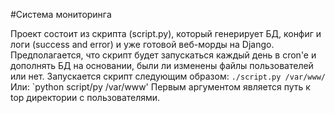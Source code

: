 #Система мониторинга

Проект состоит из скрипта (script.py), который генерирует БД, конфиг и логи (success and error) и уже готовой веб-морды
на Django.
Предполагается, что скрипт будет запускаться каждый день в cron'e и дополнять БД на основании, были ли изменены файлы
пользователей или нет.
Запускается скрипт следующим образом:
`./script.py /var/www/`
Или:
`python script/py /var/www'
Первым аргументом является путь к top директории с пользователями.